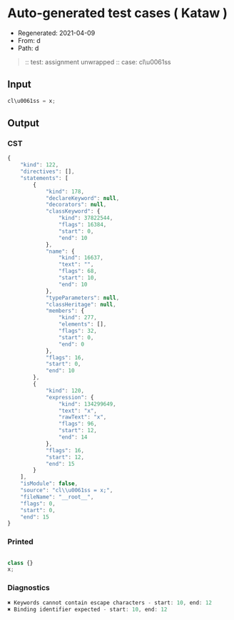 # Auto-generated test cases ( Kataw )
- Regenerated: 2021-04-09
- From: d
- Path: d
> :: test: assignment unwrapped
> :: case: cl\u0061ss
## Input

`````js
cl\u0061ss = x;
`````

## Output

### CST

```javascript
{
    "kind": 122,
    "directives": [],
    "statements": [
        {
            "kind": 178,
            "declareKeyword": null,
            "decorators": null,
            "classKeyword": {
                "kind": 37822544,
                "flags": 16384,
                "start": 0,
                "end": 10
            },
            "name": {
                "kind": 16637,
                "text": "",
                "flags": 68,
                "start": 10,
                "end": 10
            },
            "typeParameters": null,
            "classHeritage": null,
            "members": {
                "kind": 277,
                "elements": [],
                "flags": 32,
                "start": 0,
                "end": 0
            },
            "flags": 16,
            "start": 0,
            "end": 10
        },
        {
            "kind": 120,
            "expression": {
                "kind": 134299649,
                "text": "x",
                "rawText": "x",
                "flags": 96,
                "start": 12,
                "end": 14
            },
            "flags": 16,
            "start": 12,
            "end": 15
        }
    ],
    "isModule": false,
    "source": "cl\\u0061ss = x;",
    "fileName": "__root__",
    "flags": 0,
    "start": 0,
    "end": 15
}
```

### Printed

```javascript

class {}
x;
```

### Diagnostics

```javascript
✖ Keywords cannot contain escape characters - start: 10, end: 12
✖ Binding identifier expected - start: 10, end: 12

```


